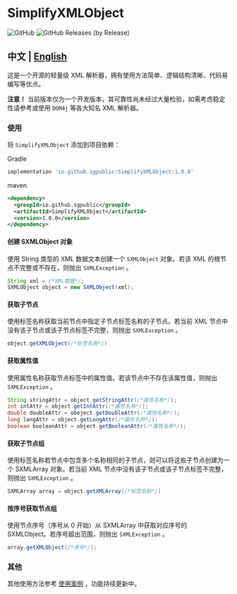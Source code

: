 # SimplifyXMLObject

![GitHub](https://img.shields.io/github/license/sgpublic/SimplifyXMLObject)
![GitHub Releases (by Release)](https://img.shields.io/github/downloads/sgpublic/SimplifyXMLObject/1.0.0/total)


## 中文 | [English](https://github.com/SGPublic/SimplifyXMLObject/tree/master/README_EN.md)

这是一个开源的轻量级 XML 解析器，拥有使用方法简单、逻辑结构清晰、代码易编写等优点。

**注意！** 当前版本仅为一个开发版本，其可靠性尚未经过大量检验，如需考虑稳定性请参考或使用 `DOM4j` 等各大知名 XML 解析器。

### 使用
将 `SimplifyXMLObject` 添加到项目依赖：

Gradle
```groovy
implementation 'io.github.sgpublic:SimplifyXMLObject:1.0.0'
```

maven
```xml
<dependency>
  <groupId>io.github.sgpublic</groupId>
  <artifactId>SimplifyXMLObject</artifactId>
  <version>1.0.0</version>
</dependency>
```

#### 创建 SXMLObject 对象
使用 String 类型的 XML 数据文本创建一个 `SXMLObject` 对象。若该 XML 的根节点不完整或不存在，则抛出 `SXMLException` 。
```java
String xml = /*XML数据*/;
SXMLObject object = new SXMLObject(xml);
```

#### 获取子节点
使用标签名称获取当前节点中指定子节点标签名称的子节点。若当前 XML 节点中没有该子节点或该子节点标签不完整，则抛出 `SXMLException` 。
```java
object.getXMLObject(/*标签名称*/)
```

#### 获取属性值
使用属性名称获取节点标签中的属性值。若该节点中不存在该属性值，则抛出 `SXMLException` 。
```java
String stringAttr = object.getStringAttr(/*属性名称*/);
int intAttr = object.getIntAttr(/*属性名称*/);
double doubleAttr = obeject.getDoubleAttr(/*属性名称*/);
long longAttr = object.getLongAttr(/*属性名称*/);
boolean booleanAttr = object.getBooleanAttr(/*属性名称*/);
```

#### 获取子节点组
使用标签名称若节点中包含多个名称相同的子节点，则可以将这些子节点创建为一个 SXMLArray 对象。若当前 XML 节点中没有该子节点或该子节点标签不完整，则抛出 `SXMLException` 。
```java
SXMLArray array = object.getXMLArray(/*标签名称*/)
```

#### 按序号获取节点组
使用节点序号（序号从 0 开始）从 SXMLArray 中获取对应序号的 SXMLObject。若序号超出范围，则抛出 `SXMLException` 。
```java
array.getXMLObject(/*序号*/);
```

### 其他
其他使用方法参考 [使用案例](https://github.com/SGPublic/SimplifyXMLObject/blob/master/src/test/java/Test.java) ，功能持续更新中。